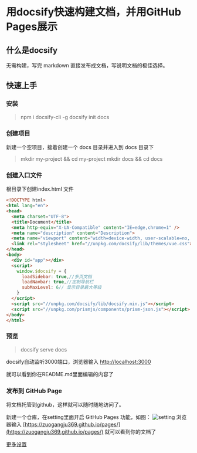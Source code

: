 # 用docsify快速构建文档，并用GitHub Pages展示

## 什么是docsify

无需构建，写完 markdown 直接发布成文档，写说明文档的极佳选择。

## 快速上手

### 安装

> npm i docsify-cli -g
> docsify init docs

### 创建项目

新建一个空项目，接着创建一个 docs 目录并进入到 docs 目录下

> mkdir my-project && cd my-project
> mkdir docs && cd docs

### 创建入口文件

根目录下创建index.html 文件

```html
<!DOCTYPE html>
<html lang="en">
<head>
  <meta charset="UTF-8">
  <title>Document</title>
  <meta http-equiv="X-UA-Compatible" content="IE=edge,chrome=1" />
  <meta name="description" content="Description">
  <meta name="viewport" content="width=device-width, user-scalable=no, initial-scale=1.0, maximum-scale=1.0, minimum-scale=1.0">
  <link rel="stylesheet" href="//unpkg.com/docsify/lib/themes/vue.css">
</head>
<body>
  <div id="app"></div>
  <script>
    window.$docsify = {
      loadSidebar: true,//多页文档
      loadNavbar: true,//定制导航栏
      subMaxLevel: 6// 显示目录最大等级
    }
  </script>
  <script src="//unpkg.com/docsify/lib/docsify.min.js"></script>
  <script src="//unpkg.com/prismjs/components/prism-json.js"></script>
</body>
</html>
```

### 预览

> docsify serve docs

docsify自动监听3000端口，浏览器输入 [http://localhost:3000](http://localhost:3000)

就可以看到你在README.md里面编辑的内容了

### 发布到 GitHub Page

将文档托管到github，这样就可以随时随地访问了。

新建一个仓库，在setting里面开启 GitHub Pages 功能，如图：
![setting](https://raw.githubusercontent.com/zuogangju369/pages/master/docs/docsify.jpg)
浏览器输入 [https://zuogangju369.github.io/pages/](https://zuogangju369.github.io/pages/)  就可以看到你的文档了

[更多设置](https://docsify.js.org/#/zh-cn/)